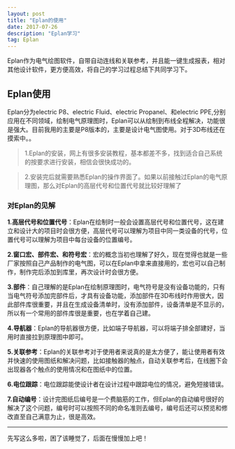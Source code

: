 ```yaml
---
layout: post
title: "Eplan的使用"
date: 2017-07-26 
description: "Eplan学习"
tag: Eplan 
---  
```

 Eplan作为电气绘图软件，自带自动连线和关联参考，并且能一键生成报表，相对其他设计软件，更方便高效，将自己的学习过程总结下共同学习下。 
## Eplan使用
Eplan分为electric P8、electric Fluid、electric Propanel、和electric PPE,分别应用在不同领域，绘制电气原理图时，Eplan可以从绘制到布线全程解决，功能很是强大。目前我用的主要是P8版本的，主要是设计电气图使用。对于3D布线还在摸索中。。



> 1.Eplan的安装，网上有很多安装教程，基本都差不多，找到适合自己系统的按要求进行安装，相信会很快成功的。



> 2.安装完后就需要熟悉Eplan的操作界面了。如果以前接触过Eplan的电气原理图，那么对Eplan的高层代号和位置代号就比较好理解了

### 对Eplan的见解
**1.高层代号和位置代号**：Eplan在绘制时一般会设置高层代号和位置代号，这在建立和设计大的项目时会很方便，高层代号可以理解为项目中同一类设备的代号，位置代号可以理解为项目中每台设备的位置编号。

**2.窗口宏、部件宏、和符号宏**：宏的概念当初也理解了好久，现在觉得也就是一些厂家按照自己产品制作的电气图，可以在Eplan中拿来直接用的，宏也可以自己制作，制作完后添加到库里，再次设计时会很方便。

**3.部件**：自己理解的是Eplan在绘制原理图时，电气符号是没有设备功能的，只有当电气符号添加完部件后，才具有设备功能，添加部件在3D布线时作用很大，因此部件库很重要，并且在生成设备清单时，没有添加部件，设备清单是不显示的，所以有一个常用的部件库很是重要，也在学着自己建。

**4.导航器**：Eplan的导航器很方便，比如端子导航器，可以将端子排全部建好，当用时直接拉到原理图中即可。

**5.关联参考**：Eplan的关联参考对于使用者来说真的是太方便了，能让使用者有效并快速的使用图纸和解决问题，比如接触器的触点，自动关联参考后，在线圈下会出现器各个触点的使用情况和在图纸中的位置。

**6.电位跟踪**：电位跟踪能使设计者在设计过程中跟踪电位的情况，避免短接错误。

**7.自动编号**：设计完图纸后编号是一个费脑筋的工作，但Eplan的自动编号很好的解决了这个问题，编号时可以按照不同的命名准则去编号，编号后还可以预览和修改直至自己满意为止，很是高效。


----------

先写这么多啦，困了该睡觉了，后面在慢慢加上吧！